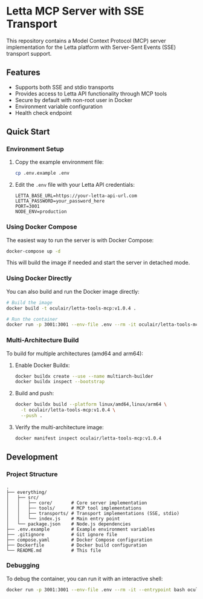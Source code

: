 # Letta MCP Server with SSE Transport

This repository contains a Model Context Protocol (MCP) server implementation for the Letta platform with Server-Sent Events (SSE) transport support.

## Features

- Supports both SSE and stdio transports
- Provides access to Letta API functionality through MCP tools
- Secure by default with non-root user in Docker
- Environment variable configuration
- Health check endpoint

## Quick Start

### Environment Setup

1. Copy the example environment file:
   ```bash
   cp .env.example .env
   ```

2. Edit the `.env` file with your Letta API credentials:
   ```
   LETTA_BASE_URL=https://your-letta-api-url.com
   LETTA_PASSWORD=your_password_here
   PORT=3001
   NODE_ENV=production
   ```

### Using Docker Compose

The easiest way to run the server is with Docker Compose:

```bash
docker-compose up -d
```

This will build the image if needed and start the server in detached mode.

### Using Docker Directly

You can also build and run the Docker image directly:

```bash
# Build the image
docker build -t oculair/letta-tools-mcp:v1.0.4 .

# Run the container
docker run -p 3001:3001 --env-file .env --rm -it oculair/letta-tools-mcp:v1.0.4
```

### Multi-Architecture Build

To build for multiple architectures (amd64 and arm64):

1. Enable Docker Buildx:
   ```bash
   docker buildx create --use --name multiarch-builder
   docker buildx inspect --bootstrap
   ```

2. Build and push:
   ```bash
   docker buildx build --platform linux/amd64,linux/arm64 \
     -t oculair/letta-tools-mcp:v1.0.4 \
     --push .
   ```

3. Verify the multi-architecture image:
   ```bash
   docker manifest inspect oculair/letta-tools-mcp:v1.0.4
   ```

## Development

### Project Structure

```
.
├── everything/
│   ├── src/
│   │   ├── core/       # Core server implementation
│   │   ├── tools/      # MCP tool implementations
│   │   ├── transports/ # Transport implementations (SSE, stdio)
│   │   └── index.js    # Main entry point
│   └── package.json    # Node.js dependencies
├── .env.example        # Example environment variables
├── .gitignore          # Git ignore file
├── compose.yaml        # Docker Compose configuration
├── Dockerfile          # Docker build configuration
└── README.md           # This file
```

### Debugging

To debug the container, you can run it with an interactive shell:

```bash
docker run -p 3001:3001 --env-file .env --rm -it --entrypoint bash oculair/letta-tools-mcp:v1.0.4